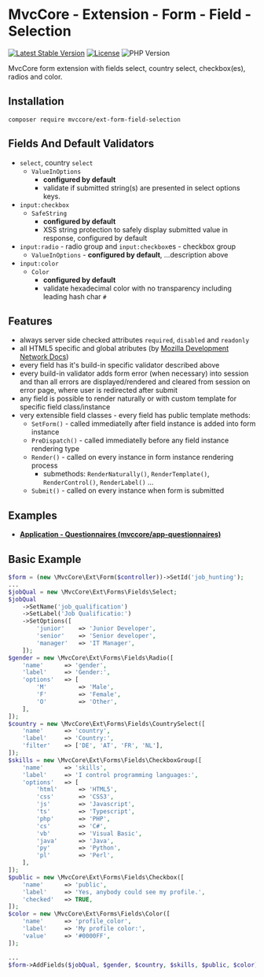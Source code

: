 # MvcCore - Extension - Form - Field - Selection

[![Latest Stable Version](https://img.shields.io/badge/Stable-v5.2.4-brightgreen.svg?style=plastic)](https://github.com/mvccore/ext-form-field-selection/releases)
[![License](https://img.shields.io/badge/License-BSD%203-brightgreen.svg?style=plastic)](https://mvccore.github.io/docs/mvccore/5.0.0/LICENSE.md)
![PHP Version](https://img.shields.io/badge/PHP->=5.4-brightgreen.svg?style=plastic)

MvcCore form extension with fields select, country select, checkbox(es), radios and color.

## Installation
```shell
composer require mvccore/ext-form-field-selection
```

## Fields And Default Validators
- `select`, country `select`
	- `ValueInOptions`
		- **configured by default**
		-  validate if submitted string(s) are presented in select options keys.
- `input:checkbox`
	- `SafeString`
		- **configured by default**
		- XSS string protection to safely display submitted value in response, configured by default
- `input:radio` - radio group and `input:checkbox`es - checkbox group
	- `ValueInOptions` - **configured by default**, ...description above
- `input:color`
	- `Color`
		- **configured by default**
		- validate hexadecimal color with no transparency including leading hash char `#`

## Features
- always server side checked attributes `required`, `disabled` and `readonly`
- all HTML5 specific and global atributes (by [Mozilla Development Network Docs](https://developer.mozilla.org/en-US/docs/Web/HTML/Reference))
- every field has it's build-in specific validator described above
- every build-in validator adds form error (when necessary) into session
  and than all errors are displayed/rendered and cleared from session on error page, 
  where user is redirected after submit
- any field is possible to render naturally or with custom template for specific field class/instance
- very extensible field classes - every field has public template methods:
	- `SetForm()`		- called immediatelly after field instance is added into form instance
	- `PreDispatch()`	- called immediatelly before any field instance rendering type
	- `Render()`		- called on every instance in form instance rendering process
		- submethods: `RenderNaturally()`, `RenderTemplate()`, `RenderControl()`, `RenderLabel()` ...
	- `Submit()`		- called on every instance when form is submitted

## Examples
- [**Application - Questionnaires (mvccore/app-questionnaires)**](https://github.com/mvccore/app-questionnaires)

## Basic Example

```php
$form = (new \MvcCore\Ext\Form($controller))->SetId('job_hunting');
...
$jobQual = new \MvcCore\Ext\Forms\Fields\Select;
$jobQual
	->SetName('job_qualification')
	->SetLabel('Job Qualificatio:')
	->SetOptions([
		'junior'	=> 'Junior Developer',
		'senior'	=> 'Senior developer',
		'manager'	=> 'IT Manager',
	]);
$gender = new \MvcCore\Ext\Forms\Fields\Radio([
	'name'		=> 'gender',
	'label'		=> 'Gender:',
	'options'	=> [
		'M'			=> 'Male',
		'F'			=> 'Female',
		'O'			=> 'Other',
	],
]);
$country = new \MvcCore\Ext\Forms\Fields\CountrySelect([
	'name'		=> 'country',
	'label'		=> 'Country:',
	'filter'	=> ['DE', 'AT', 'FR', 'NL'],
]);
$skills = new \MvcCore\Ext\Forms\Fields\CheckboxGroup([
	'name'		=> 'skills',
	'label'		=> 'I control programming languages:',
	'options'	=> [
		'html'		=> 'HTML5',
		'css'		=> 'CSS3',
		'js'		=> 'Javascript',
		'ts'		=> 'Typescript',
		'php'		=> 'PHP',
		'cs'		=> 'C#',
		'vb'		=> 'Visual Basic',
		'java'		=> 'Java',
		'py'		=> 'Python',
		'pl'		=> 'Perl',
	],
]);
$public = new \MvcCore\Ext\Forms\Fields\Checkbox([
	'name'		=> 'public',
	'label'		=> 'Yes, anybody could see my profile.',
	'checked'	=> TRUE,
]);
$color = new \MvcCore\Ext\Forms\Fields\Color([
	'name'		=> 'profile_color',
	'label'		=> 'My profile color:',
	'value'		=> '#0000FF',
]);

...
$form->AddFields($jobQual, $gender, $country, $skills, $public, $color);
```
